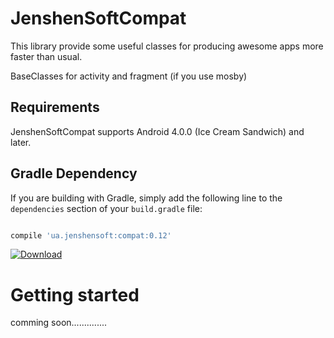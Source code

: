 # JenshenSoftCompat
This library provide some useful classes for producing awesome apps more faster than usual.

BaseClasses for activity and fragment (if you use mosby)

## Requirements

JenshenSoftCompat supports Android 4.0.0 (Ice Cream Sandwich) and later. 

## Gradle Dependency 

If you are building with Gradle, simply add the following line to the `dependencies` section of your `build.gradle` file:


```groovy

compile 'ua.jenshensoft:compat:0.12'
```
 [ ![Download](https://api.bintray.com/packages/jenshen1992/ua.jenshensoft/compat/images/download.svg) ](https://bintray.com/jenshen1992/ua.jenshensoft/compat/_latestVersion)

Getting started
==========

comming soon..............
